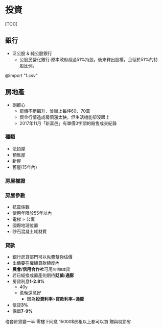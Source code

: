 # 投資
[TOC]
## 銀行

- 泛公股 & 純公股銀行
    - 公股民營化銀行:原本政府超過51%持股，後來釋出股權，且低於51%的持股比例。

@import "1.csv"

## 房地產

- 副都心
    - 房價不斷飆升，曾衝上每坪60、70萬
    - 資金行情造成房價漲太快，但生活機能卻沒跟上
    - 2017年11月「新富邑」有單價3字頭的賠售成交紀錄

### 種類

- 法拍屋
- 預售屋
- 新屋
- 舊屋(15年內)

### 房屋權證

### 房屋參數

- 抗震係數
- 使用年限於55年以內
- 電梯 > 公寓
- 國際地理位置
- 砂石混凝土耗材費

### 貸款

- 銀行房貸部門可以免費幫你估價
- 出價要在權額貸款額度內
- **農會/信用合作社**可用`估價8成`貸
- 若已經換成置產則期待**貶值**/**通膨**
- 房貸利息**1-2.8%**
    - 40y
    - 愈晚還愈好
        - 因為**投資利率**>**貸款利率**+**通膨**
- 信貸**3%**
- 保單**7-9%**

格套房貸變一半
需樓下同意
15000$房租以上都可以買
贈與稅節省
